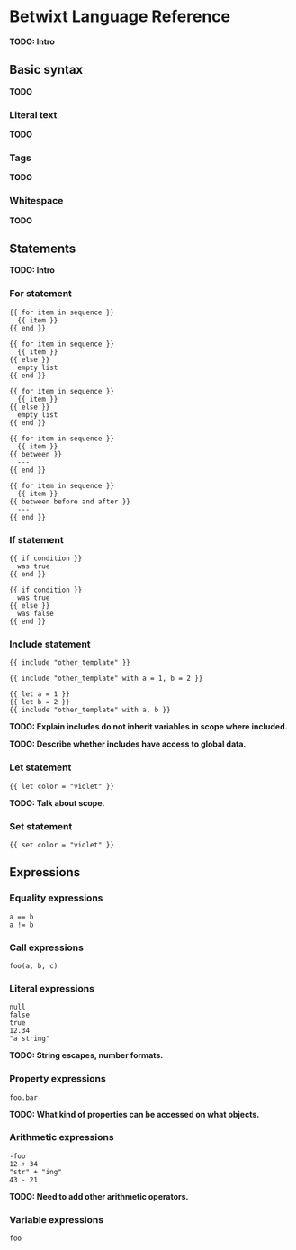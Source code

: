 # Betwixt Language Reference

**TODO: Intro**

## Basic syntax

**TODO**

### Literal text

**TODO**

### Tags

**TODO**

### Whitespace

**TODO**

## Statements

**TODO: Intro**

### For statement

```
{{ for item in sequence }}
  {{ item }}
{{ end }}
```

```
{{ for item in sequence }}
  {{ item }}
{{ else }}
  empty list
{{ end }}
```

```
{{ for item in sequence }}
  {{ item }}
{{ else }}
  empty list
{{ end }}
```

```
{{ for item in sequence }}
  {{ item }}
{{ between }}
  ---
{{ end }}
```

```
{{ for item in sequence }}
  {{ item }}
{{ between before and after }}
  ---
{{ end }}
```

### If statement

```
{{ if condition }}
  was true
{{ end }}
```

```
{{ if condition }}
  was true
{{ else }}
  was false
{{ end }}
```

### Include statement

```
{{ include "other_template" }}
```

```
{{ include "other_template" with a = 1, b = 2 }}
```

```
{{ let a = 1 }}
{{ let b = 2 }}
{{ include "other_template" with a, b }}
```

**TODO: Explain includes do not inherit variables in scope where included.**

**TODO: Describe whether includes have access to global data.**

### Let statement

```
{{ let color = "violet" }}
```

**TODO: Talk about scope.**

### Set statement

```
{{ set color = "violet" }}
```

## Expressions

### Equality expressions

```
a == b
a != b
```

### Call expressions

```
foo(a, b, c)
```

### Literal expressions

```
null
false
true
12.34
"a string"
```

**TODO: String escapes, number formats.**

### Property expressions

```
foo.bar
```

**TODO: What kind of properties can be accessed on what objects.**

### Arithmetic expressions

```
-foo
12 + 34
"str" + "ing"
43 - 21
```

**TODO: Need to add other arithmetic operators.**

### Variable expressions

```
foo
```

